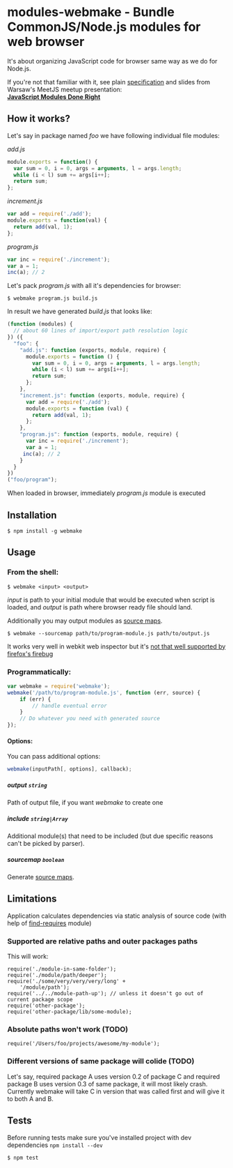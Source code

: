 # modules-webmake - Bundle CommonJS/Node.js modules for web browser

It's about organizing JavaScript code for browser same way as we do for Node.js.

If you're not that familiar with it, see plain [specification](http://www.commonjs.org/specs/modules/1.0/) and slides from Warsaw's MeetJS meetup presentation:  
__[JavaScript Modules Done Right](http://www.slideshare.net/medikoo/javascript-modules-done-right)__

## How it works?

Let's say in package named _foo_ we have following individual file modules:

_add.js_

```javascript
module.exports = function() {
  var sum = 0, i = 0, args = arguments, l = args.length;
  while (i < l) sum += args[i++];
  return sum;
};
```

_increment.js_

```javascript
var add = require('./add');
module.exports = function(val) {
  return add(val, 1);
};
```

_program.js_

```javascript
var inc = require('./increment');
var a = 1;
inc(a); // 2
```

Let's pack _program.js_ with all it's dependencies for browser:

	$ webmake program.js build.js

In result we have generated _build.js_ that looks like:

```javascript
(function (modules) {
  // about 60 lines of import/export path resolution logic
}) ({
  "foo": {
    "add.js": function (exports, module, require) {
      module.exports = function () {
        var sum = 0, i = 0, args = arguments, l = args.length;
        while (i < l) sum += args[i++];
        return sum;
      };
    },
    "increment.js": function (exports, module, require) {
      var add = require('./add');
      module.exports = function (val) {
        return add(val, 1);
      };
    },
    "program.js": function (exports, module, require) {
      var inc = require('./increment');
      var a = 1;
     inc(a); // 2
    }
  }
})
("foo/program");
```

When loaded in browser, immediately _program.js_ module is executed

## Installation

	$ npm install -g webmake

## Usage

### From the shell:

	$ webmake <input> <output>

_input_ is path to your initial module that would be executed when script is loaded, and _output_ is path where browser ready file should land.

Additionally you may output modules as [source maps](http://pmuellr.blogspot.com/2011/11/debugging-concatenated-javascript-files.html).

	$ webmake --sourcemap path/to/program-module.js path/to/output.js

It works very well in webkit web inspector but it's [not that well supported by firefox's firebug](http://code.google.com/p/fbug/issues/detail?id=2198)

### Programmatically:

```javascript
var webmake = require('webmake');
webmake('/path/to/program-module.js', function (err, source) {
	if (err) {
		// handle eventual error
	}
	// Do whatever you need with generated source
});
````

#### Options:

You can pass additional options:

```javascript
webmake(inputPath[, options], callback);
```

##### output `string`
Path of output file, if you want _webmake_ to create one

##### include `string|Array`
Additional module(s) that need to be included (but due specific reasons can't be picked by parser).

##### sourcemap `boolean`
Generate [source maps](http://pmuellr.blogspot.com/2011/11/debugging-concatenated-javascript-files.html).

## Limitations

Application calculates dependencies via static analysis of source code (with help of [find-requires](https://github.com/medikoo/find-requires) module)

### Supported are relative paths and outer packages paths

This will work:

	require('./module-in-same-folder');
	require('./module/path/deeper');
	require('./some/very/very/very/long' +
		'/module/path');
	require('../../module-path-up'); // unless it doesn't go out of current package scope
	require('other-package');
	require('other-package/lib/some-module);

### Absolute paths won't work (TODO)

	require('/Users/foo/projects/awesome/my-module');

### Different versions of same package will colide (TODO)

Let's say, required package A uses version 0.2 of package C and required package B uses version 0.3 of same package, it will most likely crash. Currently webmake will take C in version that was called first and will give it to both A and B.

## Tests

Before running tests make sure you've installed project with dev dependencies
`npm install --dev`

	$ npm test
